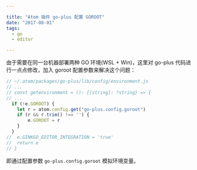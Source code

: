 ```yaml
---

title: "Atom 插件 go-plus 配置 GOROOT"
date: "2017-08-01"
tags: 
  - go
  - editor

---
```


由于需要在同一台机器部署两种 GO 环境(WSL + Win)，这里对 go-plus 代码进行一点点修改，加入 goroot 配置参数来解决这个问题：

``` javascript
// ~/.atom/packages/go-plus/lib/config/environment.js
// ...
// const getenvironment = (): {[string]: ?string} => {
// ...
  if (!e.GOROOT) {
    let r = atom.config.get("go-plus.config.goroot")
	if (r && r.trim() !== '') {
		e.GOROOT = r
	}
  }
//  e.GINKGO_EDITOR_INTEGRATION = 'true'
//  return e
// }
```
即通过配置参数 `go-plus.config.goroot` 模拟环境变量。
